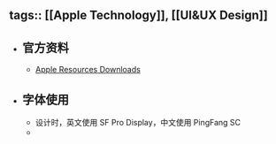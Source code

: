 tags:: [[Apple Technology]], [[UI&UX Design]] 
---

- ## 官方资料
	- [Apple Resources Downloads](https://developer.apple.com/design/resources/)
- ## 字体使用
	- 设计时，英文使用 SF Pro Display，中文使用 PingFang SC
	-